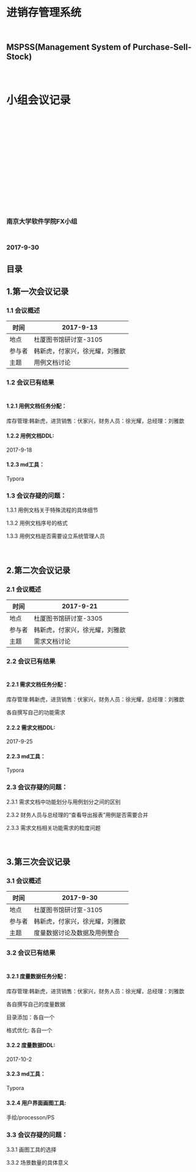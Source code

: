 # 　　　　　　　　　　　　　　　　　　　　　　　　　　　　　　　　　　　进销存管理系统<br>

## 　　　　　　　　　　　　　　　　　　　　　　　　　　MSPSS(Management System of Purchase-Sell-Stock) <br>

# 　　　　　　　　　　　　　　　　　　　　　　　　　　　　　　　　　　　　小组会议记录<br>

<br>

<br>

<br>

<br>

<br>

<br>

<br>

<br>

<br>

<br>

<br>

<br>

<br>

### 　　　　　　　　　　　　　　　　　　　　　　　　　　　　　　　　南京大学软件学院FX小组<br>

### 　　　　　　　　　　　　　　　　　　　　　　　　　　　　　　　　　　　2017-9-30<br>



## 目录







## 1.第一次会议记录<br>

### 1.1 会议概述<br>

| 时间   | 2017-9-13       |
| ---- | --------------- |
| 地点   | 杜厦图书馆研讨室-3105   |
| 参与者  | 韩新虎，付家兴，徐光耀，刘雅歆 |
| 主题   | 用例文档讨论          |



### 1.2 会议已有结果<br><br>

#### 1.2.1 用例文档任务分配：<br>

库存管理:韩新虎，进货销售：伏家兴，财务人员：徐光耀，总经理：刘雅歆<br>

#### 1.2.2 用例文档DDL:<br>

2017-9-18<br>

#### 1.2.3 md工具：<br>

Typora



### 1.3 会议存疑的问题：<br>

1.3.1 用例文档关于特殊流程的具体细节<br>

1.3.2 用例文档序号的格式<br>

1.3.3 用例文档是否需要设立系统管理人员<br><br><br>





## 2.第二次会议记录<br>

### 2.1 会议概述<br>

| 时间   | 2017-9-21       |
| ---- | --------------- |
| 地点   | 杜厦图书馆研讨室-3305   |
| 参与者  | 韩新虎，付家兴，徐光耀，刘雅歆 |
| 主题   | 需求文档讨论          |



### 2.2 会议已有结果<br><br>

#### 2.2.1 需求文档任务分配：<br>

库存管理:韩新虎，进货销售：伏家兴，财务人员：徐光耀，总经理：刘雅歆<br>

各自撰写自己的功能需求<br>

#### 2.2.2 需求文档DDL:<br>

2017-9-25<br>

#### 2.2.3 md工具：<br>

Typora



### 2.3 会议存疑的问题：<br>

2.3.1 需求文档中功能划分与用例划分之间的区别<br>

2.3.2 财务人员与总经理的“查看导出报表”用例是否需要合并<br>

2.3.3 需求文档相关功能需求的粒度问题<br><br><br>









## 3.第三次会议记录<br>

### 3.1 会议概述<br>

| 时间   | 2017-9-30       |
| ---- | --------------- |
| 地点   | 杜厦图书馆研讨室-3105   |
| 参与者  | 韩新虎，付家兴，徐光耀，刘雅歆 |
| 主题   | 度量数据讨论及数据及用例整合  |



### 3.2 会议已有结果<br><br>

#### 3.2.1 度量数据任务分配：<br>

库存管理:韩新虎，进货销售：伏家兴，财务人员：徐光耀，总经理：刘雅歆<br>

各自撰写自己的度量数据<br>

目录添加：各自一个<br>

格式优化:   各自一个<br>

#### 3.2.2 度量数据DDL:<br>

2017-10-2<br>

#### 3.2.3 md工具：<br>

Typora

#### 3.2.4 用户界面画图工具:<br>

手绘/processon/PS



### 3.3 会议存疑的问题：<br>

3.3.1 画图工具的选择<br>

3.3.2 场景数量的具体意义<br>















